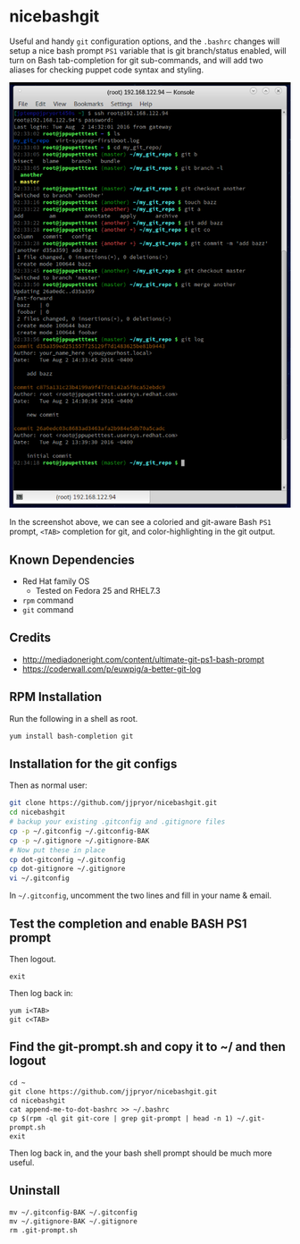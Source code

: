 # nicebashgit
Useful and handy `git` configuration options, and the `.bashrc` changes will
setup a nice bash prompt `PS1` variable that is git branch/status enabled,
will turn on Bash tab-completion for git sub-commands, and will add two aliases
for checking puppet code syntax and styling.

![Image of Shell](https://github.com/jjpryor/nicebashgit/raw/master/nicebashgit.png)

In the screenshot above, we can see a coloried and git-aware Bash `PS1` prompt, `<TAB>` completion for git, and color-highlighting in the git output.

## Known Dependencies
+ Red Hat family OS
  - Tested on Fedora 25 and RHEL7.3
+ `rpm` command
+ `git` command

## Credits
+ http://mediadoneright.com/content/ultimate-git-ps1-bash-prompt
+ https://coderwall.com/p/euwpig/a-better-git-log

## RPM Installation
Run the following in a shell as root.
```bash
yum install bash-completion git
```

## Installation for the git configs
Then as normal user:
```bash
git clone https://github.com/jjpryor/nicebashgit.git
cd nicebashgit
# backup your existing .gitconfig and .gitignore files
cp -p ~/.gitconfig ~/.gitconfig-BAK
cp -p ~/.gitignore ~/.gitignore-BAK
# Now put these in place
cp dot-gitconfig ~/.gitconfig
cp dot-gitignore ~/.gitignore
vi ~/.gitconfig
```
In `~/.gitconfig`, uncomment the two lines and fill in your name & email.


## Test the <TAB> completion and enable BASH PS1 prompt

Then logout.
```shell
exit
```

Then log back in:
```shell
yum i<TAB>
git c<TAB>
```

## Find the git-prompt.sh and copy it to ~/ and then logout
```shell
cd ~
git clone https://github.com/jjpryor/nicebashgit.git
cd nicebashgit
cat append-me-to-dot-bashrc >> ~/.bashrc
cp $(rpm -ql git git-core | grep git-prompt | head -n 1) ~/.git-prompt.sh
exit
```

Then log back in, and the your bash shell prompt should be much more useful.

## Uninstall
```shell
mv ~/.gitconfig-BAK ~/.gitconfig
mv ~/.gitignore-BAK ~/.gitignore
rm .git-prompt.sh
```
